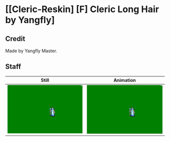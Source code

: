 # [\[Cleric-Reskin\] \[F\] Cleric Long Hair by Yangfly]

## Credit

Made by Yangfly Master.
	
## Staff

| Still | Animation |
| :---: | :-------: |
| ![Staff still](./Staff_000.png) | ![Staff animation](./Staff.gif) |
